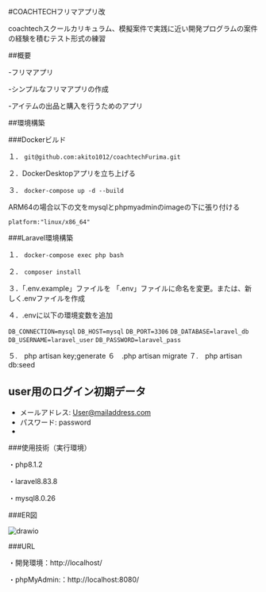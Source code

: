 #COACHTECHフリマアプリ改

coachtechスクールカリキュラム、模擬案件で実践に近い開発プログラムの案件の経験を積むテスト形式の練習

##概要

-フリマアプリ

-シンプルなフリマアプリの作成

-アイテムの出品と購入を行うためのアプリ

##環境構築

###Dockerビルド

１．
`git@github.com:akito1012/coachtechFurima.git`

２．DockerDesktopアプリを立ち上げる

３．
`docker-compose up -d --build`

ARM64の場合以下の文をmysqlとphpmyadminのimageの下に張り付ける

`platform:"linux/x86_64"`

###Laravel環境構築

１．
`docker-compose exec php bash`

２．
`composer install`

３．「.env.example」ファイルを 「.env」ファイルに命名を変更。または、新しく.envファイルを作成

４．.envに以下の環境変数を追加

`DB_CONNECTION=mysql`
`DB_HOST=mysql`
`DB_PORT=3306`
`DB_DATABASE=laravel_db`
`DB_USERNAME=laravel_user`
`DB_PASSWORD=laravel_pass`

５.　php artisan key;generate
６　.php artisan migrate
７.　php artisan db:seed

## user用のログイン初期データ

- メールアドレス: User@mailaddress.com
- パスワード: password
- 

###使用技術（実行環境）

・php8.1.2

・laravel8.83.8

・mysql8.0.26

###ER図

![drawio](https://github.com/user-attachments/assets/915d5e99-472b-4f76-9d13-cfc42760792b)



###URL

・開発環境：http://localhost/

・phpMyAdmin:：http://localhost:8080/
  


